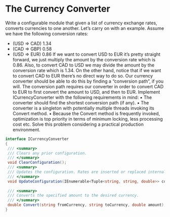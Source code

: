 # The Currency Converter 
Write a configurable module that given a list of currency exchange rates, converts currencies to one 
another. Let’s carry on with an example. Assume we have the following conversion rates:
- (USD => CAD) 1.34
- (CAD => GBP) 0.58
- (USD => EUR) 0.86
If we want to convert USD to EUR it’s pretty straight forward, we just multiply the amount by the 
conversion rate which is 0.86. Also, to convert CAD to USD we may divide the amount by the conversion 
rate which is 1.34. On the other hand, notice that if we want to convert CAD to EUR there’s no direct way 
to do so. Our currency converter should be able to do this by finding a “conversion path”, if you will. The 
conversion path requires our converter in order to convert CAD to EUR to first convert the amount to USD, 
and then to EUR. Implement ICurrencyConverter with the following requirements in mind:
▪ The converter should find the shortest conversion path (if any). ▪ The converter is a singleton with potentially multiple threads invoking its Convert method.
▪ Because the Convert method is frequently invoked, optimization is top priority in terms of 
minimum locking, less processing cost etc.
Solve this problem considering a practical production environment.

```csharp
interface ICurrencyConverter
{
 /// <summary>
 /// Clears any prior configuration.
 /// </summary>
 void ClearConfiguration();
 /// <summary>
 /// Updates the configuration. Rates are inserted or replaced internally.
 /// </summary>
 void UpdateConfiguration(IEnumerable<Tuple<string, string, double>> conversionRates);
 
 /// <summary>
 /// Converts the specified amount to the desired currency.
 /// </summary>
 double Convert(string fromCurrency, string toCurrency, double amount);
}
```
